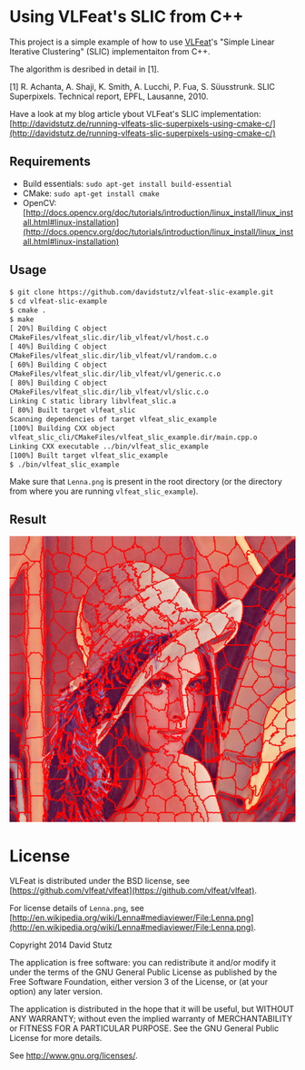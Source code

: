# Using VLFeat's SLIC from C++

This project is a simple example of how to use [VLFeat](http://www.vlfeat.org/)'s "Simple Linear Iterative Clustering" (SLIC) implementaiton from C++.

The algorithm is desribed in detail in [1].

[1] R. Achanta, A. Shaji, K. Smith, A. Lucchi, P. Fua, S. Süusstrunk. SLIC Superpixels. Technical
report, EPFL, Lausanne, 2010.

Have a look at my blog article ybout VLFeat's SLIC implementation: [http://davidstutz.de/running-vlfeats-slic-superpixels-using-cmake-c/](http://davidstutz.de/running-vlfeats-slic-superpixels-using-cmake-c/)

## Requirements

* Build essentials: `sudo apt-get install build-essential`
* CMake: `sudo apt-get install cmake`
* OpenCV: [http://docs.opencv.org/doc/tutorials/introduction/linux_install/linux_install.html#linux-installation](http://docs.opencv.org/doc/tutorials/introduction/linux_install/linux_install.html#linux-installation)

## Usage

    $ git clone https://github.com/davidstutz/vlfeat-slic-example.git
    $ cd vlfeat-slic-example
    $ cmake .
    $ make
    [ 20%] Building C object CMakeFiles/vlfeat_slic.dir/lib_vlfeat/vl/host.c.o
    [ 40%] Building C object CMakeFiles/vlfeat_slic.dir/lib_vlfeat/vl/random.c.o
    [ 60%] Building C object CMakeFiles/vlfeat_slic.dir/lib_vlfeat/vl/generic.c.o
    [ 80%] Building C object CMakeFiles/vlfeat_slic.dir/lib_vlfeat/vl/slic.c.o
    Linking C static library libvlfeat_slic.a
    [ 80%] Built target vlfeat_slic
    Scanning dependencies of target vlfeat_slic_example
    [100%] Building CXX object vlfeat_slic_cli/CMakeFiles/vlfeat_slic_example.dir/main.cpp.o
    Linking CXX executable ../bin/vlfeat_slic_example
    [100%] Built target vlfeat_slic_example
    $ ./bin/vlfeat_slic_example
    
Make sure that `Lenna.png` is present in the root directory (or the directory from where you are running `vlfeat_slic_example`).

## Result

![Superpixel segmentation of `Lenna.png`.](Lenna_contours.png?raw=true "Superpixel segmentation of `Lenna.png`.")

# License

VLFeat is distributed under the BSD license, see [https://github.com/vlfeat/vlfeat](https://github.com/vlfeat/vlfeat).

For license details of `Lenna.png`, see [http://en.wikipedia.org/wiki/Lenna#mediaviewer/File:Lenna.png](http://en.wikipedia.org/wiki/Lenna#mediaviewer/File:Lenna.png).

Copyright 2014 David Stutz

The application is free software: you can redistribute it and/or modify it under the terms of the GNU General Public License as published by the Free Software Foundation, either version 3 of the License, or (at your option) any later version.

The application is distributed in the hope that it will be useful, but WITHOUT ANY WARRANTY; without even the implied warranty of MERCHANTABILITY or FITNESS FOR A PARTICULAR PURPOSE. See the GNU General Public License for more details.

See http://www.gnu.org/licenses/.